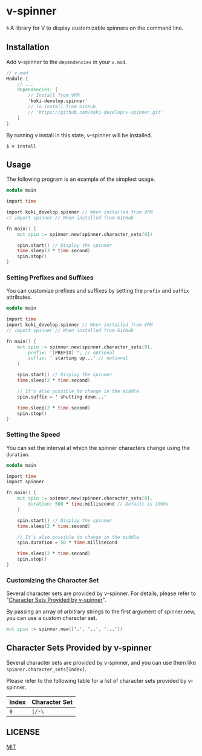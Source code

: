 # v-spinner

🌀 A library for V to display customizable spinners on the command line.

<!-- TODO: demo -->

## Installation

Add v-spinner to the `dependencies` in your `v.mod`.

```v
// v.mod
Module {
	// ...
	dependencies: [
		// Install from VPM
		'koki-develop.spinner'
		// To install from GitHub
		// 'https://github.com/koki-develop/v-spinner.git'
	]
}
```

By running v install in this state, v-spinner will be installed.

```console
$ v install
```

## Usage

The following program is an example of the simplest usage.

```v
module main

import time

import koki_develop.spinner // When installed from VPM
// import spinner // When installed from GitHub

fn main() {
	mut spin := spinner.new(spinner.character_sets[0])

	spin.start() // Display the spinner
	time.sleep(3 * time.second)
	spin.stop()
}
```

<!-- TODO: demo -->

### Setting Prefixes and Suffixes

You can customize prefixes and suffixes by setting the `prefix` and `suffix` attributes.

```v
module main

import time
import koki_develop.spinner // When installed from VPM
// import spinner // When installed from GitHub

fn main() {
	mut spin := spinner.new(spinner.character_sets[0],
		prefix: '[PREFIX] ', // optional
		suffix: ' starting up...' // optional
	)

	spin.start() // Display the spinner
	time.sleep(2 * time.second)

	// It's also possible to change in the middle
	spin.suffix = ' shutting down...'

	time.sleep(2 * time.second)
	spin.stop()
}
```

### Setting the Speed

You can set the interval at which the spinner characters change using the `duration`.

```v
module main

import time
import spinner

fn main() {
	mut spin := spinner.new(spinner.character_sets[0],
		duration: 500 * time.millisecond // Default is 100ms
	)

	spin.start() // Display the spinner
	time.sleep(2 * time.second)

	// It's also possible to change in the middle
	spin.duration = 50 * time.millisecond

	time.sleep(2 * time.second)
	spin.stop()
}
```

### Customizing the Character Set

Several character sets are provided by v-spinner. For details, please refer to "[Character Sets Provided by v-spinner](#character-sets-provided-by-v-spinner)".

By passing an array of arbitrary strings to the first argument of spinner.new, you can use a custom character set.

```v
mut spin := spinner.new(['.', '..', '...'])
```

## Character Sets Provided by v-spinner

Several character sets are provided by v-spinner, and you can use them like `spinner.character_sets[Index]`.

Please refer to the following table for a list of character sets provided by v-spinner.

| Index | Character Set |
| ----- | ------------- |
| `0`   | `\|/-\`       |

## LICENSE

[MIT](./LICENSE)

